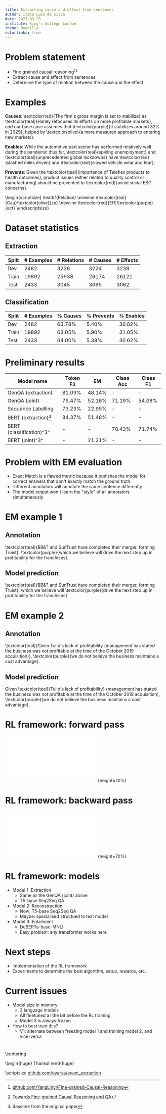 ```yaml
---
title: Extracting cause and effect from sentences
author: Italo Luis da Silva
date: 2023-03-28
institute: King's College London
theme: Boadilla
colorlinks: true
---
```


# Problem statement

- Fine grained causal reasoning[^dataset][^paper]
- Extract cause and effect from sentences
- Determine the type of relation between the cause and the effect

[^dataset]: [github.com/YangLinyi/Fine-grained-Causal-Reasoning](https://github.com/YangLinyi/Fine-grained-Causal-Reasoning/)
[^paper]: [Towards Fine-grained Causal Reasoning and QA](https://arxiv.org/pdf/2204.07408.pdf)

# Examples
**Causes**:
\textcolor{red}{The firm's gross margin is set to stabilize} as
\textcolor{teal}{Harley refocuses its efforts on more profitable markets}, and
our base case assumes that \textcolor{purple}{it stabilizes around 32\% in
2029}, helped by \textcolor{olive}{a more measured approach to entering new
markets}.

**Enables**:
While the automotive part sector has performed relatively well during the
pandemic thus far, \textcolor{teal}{spiking unemployment} and
\textcolor{teal}{unprecedented global lockdowns} have \textcolor{red}{slashed
miles driven} and \textcolor{red}{slowed vehicle wear and tear}.

**Prevents**:
Given the \textcolor{teal}{importance of Teleflex products to health
outcomes}, product issues (either related to quality control or manufacturing)
should be prevented to \textcolor{red}{avoid social ESG concerns}.

\begin{scriptsize}
    \textbf{Relation} \newline
    \textcolor{teal}{Cau}\textcolor{olive}{se} \newline
    \textcolor{red}{Eff}\textcolor{purple}{ect}
\end{scriptsize}

# Dataset statistics

## Extraction

| Split | # Examples | # Relations | # Causes | # Effects |
|-------|------------|-------------|----------|-----------|
| Dev   | 2482       | 3226        | 3224     | 3238      |
| Train | 19892      | 25938       | 26174    | 26121     |
| Test  | 2433       | 3045        | 3065     | 3062      |

## Classification

| Split | # Examples | % Causes | % Prevents | % Enables |
|-------|------------|----------|------------|-----------|
| Dev   | 2482       | 63.78%   | 5.40%      | 30.82%    |
| Train | 19892      | 63.05%   | 5.90%      | 31.05%    |
| Test  | 2433       | 64.00%   | 5.38%      | 30.62%    |

# Preliminary results

| Model name                | Token F1 |  EM        | Class Acc | Class F1 |
|---------------------------|----------|------------|-----------|----------|
| GenQA (extraction)        | 81.09%   | 48.14%     |    -      |    -     |
| GenQA (joint)             | 79.47%   | 52.16%     | 71.19%    | 54.08%   |
| Sequence Labelling        | 73.23%   | 22.95%     |    -      |    -     |
| BERT (extraction)[^base]  | 84.37%   | 51.48%     |    -      |    -     |
| BERT (classification)^3^  |    -     |   -        | 70.43%    | 71.74%   |
| BERT (joint)^3^           |    -     | 21.21%     |    -      |    -     |

[^base]: Baseline from the original paper

# Problem with EM evaluation

- Exact Match is a flawed metric because it punishes the model for correct answers that
  don't exactly match the ground truth
- Different annotators will annotate the same sentence differently
- The model output won't learn the "style" of all annotators simultaneously

# EM example 1

## Annotation

\textcolor{teal}{BB\&T and SunTrust have completed their merger, forming
Truist}, \textcolor{purple}{which we believe will drive the next step up in
profitability for the franchises}.

## Model prediction

\textcolor{teal}{BB\&T and SunTrust have completed their merger, forming
Truist}, which we believe will \textcolor{purple}{drive the next step up in
profitability for the franchises}.

# EM example 2

## Annotation

\textcolor{teal}{Given Tulip's lack of profitability (management has stated
the business was not profitable at the time of the October 2019 acquisition)},
\textcolor{purple}{we do not believe the business maintains a cost advantage}.

## Model prediction

Given \textcolor{teal}{Tulip's lack of profitability} (management has stated
the business was not profitable at the time of the October 2019 acquisition),
\textcolor{purple}{we do not believe the business maintains a cost advantage}.

# RL framework: forward pass

![RL forward pass](rl_fwd.pdf){height=70%}

# RL framework: backward pass

![RL backward pass](rl_bwd.pdf){height=70%}

# RL framework: models

- Model 1: Extraction
    - Same as the GenQA (joint) above
    - T5-base Seq2Seq QA
- Model 2: Reconstruction
    - Now: T5-base Seq2Seq QA
    - Maybe: specialised structued to text model
- Model 3: Entailment
    - DeBERTa-base-MNLI
    - Easy problem: any transformer works here

# Next steps

- Implementation of the RL framework
- Experiments to determine the best algorithm, setup, rewards, etc.

# Current issues

- Model size in memory
    - 3 language models
    - All finetuned a little bit before the RL training
    - Model 3 is always frozen
- How to best train this?
    - V1: alternate between freezing model 1 and training model 2, and vice-versa

#

\centering

\begin{huge}
    Thanks!
\end{huge}

\scriptsize
[github.com/oyarsa/event_extraction](https://github.com/oyarsa/event_extraction)


